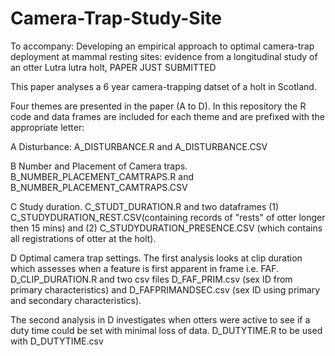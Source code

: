 # Camera-Trap-Study-Site
To accompany: Developing an empirical approach to optimal camera-trap deployment at mammal resting sites: evidence from a longitudinal study of an otter Lutra lutra holt, PAPER JUST SUBMITTED

This  paper analyses a 6 year camera-trapping datset of a holt in Scotland.

Four themes are presented in the paper (A to D). In this repository the R code and data frames are included for each theme and are prefixed with the appropriate letter:

A Disturbance: A_DISTURBANCE.R and A_DISTURBANCE.CSV 

B Number and Placement of Camera traps. B_NUMBER_PLACEMENT_CAMTRAPS.R and B_NUMBER_PLACEMENT_CAMTRAPS.CSV

C Study duration. C_STUDT_DURATION.R and two dataframes (1) C_STUDYDURATION_REST.CSV(containing records of "rests" of otter longer then 15 mins)
and (2) C_STUDYDURATION_PRESENCE.CSV (which contains all registrations of otter at the holt).

D Optimal camera trap settings. The first analysis looks at clip duration which assesses when a feature is first apparent in frame i.e. FAF. D_CLIP_DURATION.R and two csv files D_FAF_PRIM.csv (sex ID from primary characteristics) and D_FAFPRIMANDSEC.csv (sex ID using primary and secondary characteristics).

The second analysis in D investigates when otters were active to see if a duty time could be set with minimal loss of data. D_DUTYTIME.R to be used with D_DUTYTIME.csv
